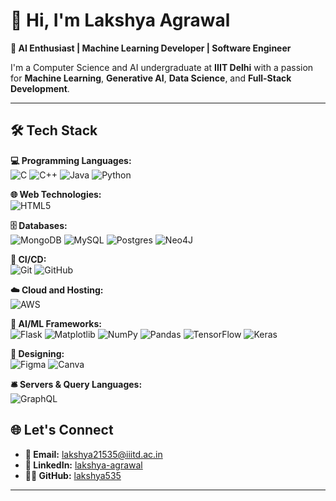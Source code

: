 # 👋 Hi, I'm **Lakshya Agrawal**  

**🚀 AI Enthusiast | Machine Learning Developer | Software Engineer**  

I'm a Computer Science and AI undergraduate at **IIIT Delhi** with a passion for **Machine Learning**, **Generative AI**, **Data Science**, and **Full-Stack Development**.

---


## 🛠️ **Tech Stack**

**💻 Programming Languages:**  
![C](https://img.shields.io/badge/-C-00599C?logo=c&logoColor=white)  ![C++](https://img.shields.io/badge/-C++-00599C?logo=c%2b%2b&logoColor=white)  ![Java](https://img.shields.io/badge/-Java-007396?logo=java&logoColor=white)  ![Python](https://img.shields.io/badge/-Python-3776AB?logo=python&logoColor=white)  

**🌐 Web Technologies:**  
![HTML5](https://img.shields.io/badge/-HTML5-E34F26?logo=html5&logoColor=white)  

**🗄️ Databases:**  
![MongoDB](https://img.shields.io/badge/-MongoDB-47A248?logo=mongodb&logoColor=white)  ![MySQL](https://img.shields.io/badge/-MySQL-00000F?logo=mysql&logoColor=white)  ![Postgres](https://img.shields.io/badge/-Postgres-336791?logo=postgresql&logoColor=white)  ![Neo4J](https://img.shields.io/badge/-Neo4J-008CC1?logo=neo4j&logoColor=white)  

**🔄 CI/CD:**  
![Git](https://img.shields.io/badge/-Git-F05032?logo=git&logoColor=white)  ![GitHub](https://img.shields.io/badge/-GitHub-181717?logo=github&logoColor=white)  

**☁️ Cloud and Hosting:**  
![AWS](https://img.shields.io/badge/-AWS-232F3E?logo=amazon-aws&logoColor=white)  

**🤖 AI/ML Frameworks:**  
![Flask](https://img.shields.io/badge/-Flask-000000?logo=flask&logoColor=white)  ![Matplotlib](https://img.shields.io/badge/-Matplotlib-11557C?logo=python&logoColor=white)  ![NumPy](https://img.shields.io/badge/-NumPy-013243?logo=numpy&logoColor=white)  ![Pandas](https://img.shields.io/badge/-Pandas-150458?logo=pandas&logoColor=white)  ![TensorFlow](https://img.shields.io/badge/-TensorFlow-FF6F00?logo=tensorflow&logoColor=white)  ![Keras](https://img.shields.io/badge/-Keras-D00000?logo=keras&logoColor=white)  

**🎨 Designing:**  
![Figma](https://img.shields.io/badge/-Figma-F24E1E?logo=figma&logoColor=white)  ![Canva](https://img.shields.io/badge/-Canva-00C4CC?logo=canva&logoColor=white)  

**🛎️ Servers & Query Languages:**  
![GraphQL](https://img.shields.io/badge/-GraphQL-E10098?logo=graphql&logoColor=white) 


## 🌐 **Let's Connect**

- **📧 Email:** [lakshya21535@iiitd.ac.in](mailto:lakshya21535@iiitd.ac.in)  
- **💼 LinkedIn:** [lakshya-agrawal](https://www.linkedin.com/in/lakshya-agrawal-260257244/)  
- **👨‍💻 GitHub:** [lakshya535](https://github.com/lakshya535)  

---
